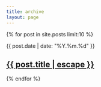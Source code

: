 ```yaml
---
title: archive
layout: page
---
```


{% for post in site.posts limit:10 %}
<div class="Y{{ post.date | date: "%Y" }} M{{ post.date | date: "%m" }}">
	<span class="post-meta">{{ post.date | date: "%Y.%m.%d" }}</span>
	<h2><a class="post-link" href="{{ post.url | relative_url }}">{{ post.title | escape }}</a></h2>
</div>
{% endfor %}
